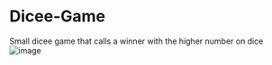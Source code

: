 # Dicee-Game
Small dicee game that calls a winner with the higher number on dice
![image](https://user-images.githubusercontent.com/80258488/194181555-acf41fb4-64d4-4657-8369-0cbf01bc39e0.png)
